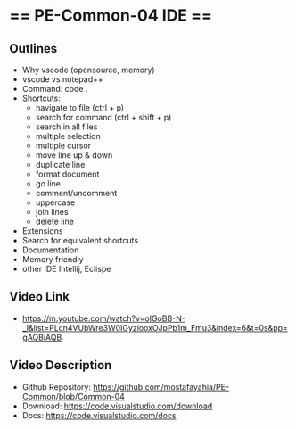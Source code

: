 # == PE-Common-04 IDE ==
## Outlines
- Why vscode (opensource, memory)
- vscode vs notepad++
- Command: code .
- Shortcuts:
  - navigate to file (ctrl + p)
  - search for command (ctrl + shift + p)
  - search in all files
  - multiple selection
  - multiple cursor
  - move line up & down
  - duplicate line
  - format document
  - go line
  - comment/uncomment
  - uppercase
  - join lines
  - delete line
- Extensions
- Search for equivalent shortcuts
- Documentation
- Memory friendly
- other IDE Intellij, Eclispe

## Video Link
- https://m.youtube.com/watch?v=oIGoBB-N-_I&list=PLcn4VUbWre3W0IGyziooxOJpPb1m_Fmu3&index=6&t=0s&pp=gAQBiAQB

## Video Description
- Github Repository: https://github.com/mostafayahia/PE-Common/blob/Common-04
- Download: https://code.visualstudio.com/download
- Docs: https://code.visualstudio.com/docs
